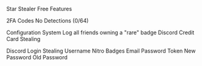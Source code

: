 Star Stealer Free Features 

2FA Codes
No Detections (0/64)

Configuration System
Log all friends owning a "rare" badge
Discord Credit Card Stealing

Discord Login Stealing
Username
Nitro
Badges 
Email
Password
Token
New Password
Old Password
